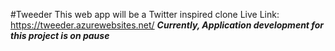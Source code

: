 #Tweeder
This web app will be a Twitter inspired clone
Live Link: https://tweeder.azurewebsites.net/
***Currently, Application development for this project is on pause***